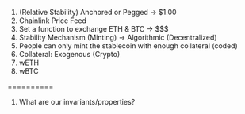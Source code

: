 1. (Relative Stability) Anchored or Pegged -> $1.00
  1. Chainlink Price Feed
  2. Set a function to exchange ETH & BTC -> $$$
2. Stability Mechanism (Minting) -> Algorithmic (Decentralized)
  1. People can only mint the stablecoin with enough collateral (coded)
3. Collateral: Exogenous (Crypto)
  1. wETH  
  2. wBTC

==========

1. What are our invariants/properties?